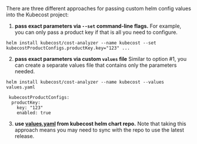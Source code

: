 There are three different approaches for passing custom helm config values into the Kubecost project:  


1. **pass exact parameters via `--set` command-line flags.** For example, you can only pass a product key if that is all you need to configure.

```
helm install kubecost/cost-analyzer --name kubecost --set kubecostProductConfigs.productKey.key="123" ...
```
2. **pass exact parameters via custom `values` file** Similar to option #1, you can create a separate values file that contains only the parameters needed. 

```
helm install kubecost/cost-analyzer --name kubecost --values values.yaml
```

```
 kubecostProductConfigs:
  productKey: 
    key: "123"
    enabled: true
```

3. **use [values.yaml](https://github.com/kubecost/cost-analyzer-helm-chart/blob/master/cost-analyzer/values.yaml) from kubecost helm chart repo.** 
Note that taking this approach means you may need to sync with the repo to use the latest release. 

